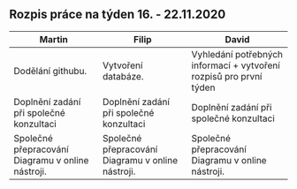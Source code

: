 ## Rozpis práce na týden 16. - 22.11.2020

| Martin                                                                            | Filip                                               | David                                                              |
|-----------------------------------------------------------------------------------|-----------------------------------------------------|--------------------------------------------------------------------|
| Dodělání githubu. | Vytvoření databáze. | Vyhledání potřebných informací + vytvoření rozpisů pro první týden |
| Doplnění zadání při společné konzultaci                                           | Doplnění zadání při společné konzultaci             | Doplnění zadání při společné konzultaci                            |
| Společné přepracování Diagramu v online nástroji.                                 | Společné přepracování Diagramu v online nástroji.   | Společné přepracování Diagramu v online nástroji.                  |

